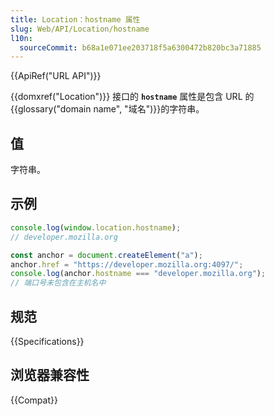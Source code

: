 ```yaml
---
title: Location：hostname 属性
slug: Web/API/Location/hostname
l10n:
  sourceCommit: b68a1e071ee203718f5a6300472b820bc3a71885
---
```


{{ApiRef("URL API")}}

{{domxref("Location")}} 接口的 **`hostname`** 属性是包含 URL 的{{glossary("domain name", "域名")}}的字符串。

## 值

字符串。

## 示例

```js
console.log(window.location.hostname);
// developer.mozilla.org

const anchor = document.createElement("a");
anchor.href = "https://developer.mozilla.org:4097/";
console.log(anchor.hostname === "developer.mozilla.org");
// 端口号未包含在主机名中
```

## 规范

{{Specifications}}

## 浏览器兼容性

{{Compat}}
